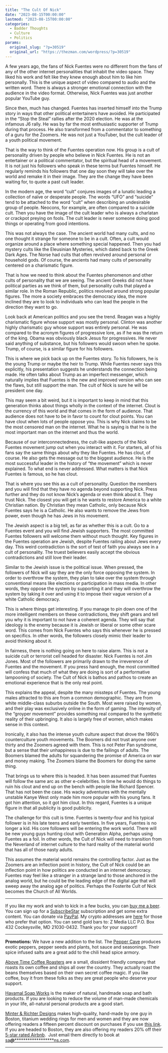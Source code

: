 ```yaml
---
title: "The Cult Of Nick"
date: "2023-08-15T00:00:00"
lastmod: "2023-08-15T00:00:00"
categories:
  - Badder Thoughts
  - Culture
  - Politics
params:
  original_slug: "?p=30519"
  original_url: "https://thezman.com/wordpress/?p=30519"
---
```


A few years ago, the fans of Nick Fuentes were no different from the
fans of any of the other internet personalities that inhabit the video
space. They liked his work and felt like they knew enough about him to
like him personally. This is the unique aspect of video compared to
audio and the written word. There is always a stronger emotional
connection with the audience in the video format. Otherwise, Nick
Fuentes was just another popular YouTube guy.

Since then, much has changed. Fuentes has inserted himself into the
Trump story in ways that other political entertainers have avoided. He
participated in the “Stop the Steal” rallies after the 2020 election. He
was at the infamous J6 rally. He was by far the most enthusiastic
supporter of Trump during that process. He also transformed from a
commentator to something of a guru for the Zoomers. He was not just a
YouTuber, but the cult leader of a youth political movement.

That is the way to think of the Fuentes operation now. His group is a
cult of personality driven by people who believe in Nick Fuentes. He is
not an entertainer or a political commentator, but the spiritual head of
a movement. It is not just his followers who speak in these terms but
Fuentes himself. He regularly reminds his followers that one day soon
they will take over the world and remake it in their image. They are the
change they have been waiting for, to quote a past cult leader.

In the modern age, the word “cult” conjures images of a lunatic leading
a collection of naïve or desperate people. The words “UFO” and “suicide”
tend to be attached to the word “cult” when describing an undesirable
group of people. Neocons, for example, are often compared to a suicide
cult. Then you have the image of the cult leader who is always a
charlatan or crackpot preying on fools. The cult leader is never someone
doing good things or operating from good intentions.

This was not always the case. The ancient world had many cults, and no
one thought it strange for someone to be in a cult. Often, a cult would
organize around a place where something special happened. Then you had
mystery cults like the Eleusinian Mysteries, which dated back to the
Greek Dark Ages. The Norse had cults that often revolved around personal
or household gods. Of course, the ancients had many cults of personality
centered on a charismatic figure.

That is how we need to think about the Fuentes phenomenon and other
cults of personality that we are seeing. The ancient Greeks did not have
political parties as we think of them, but personality cults that played
a similar role. In the Roman Republic, politics revolved around strong
popular figures. The more a society embraces the democracy idea, the
more inclined they are to look to individuals who can lead the people in
the direction they want to go.

Look back at American politics and you see the trend. Reagan was a
highly charismatic figure whose support was mostly personal. Clinton was
another highly charismatic guy whose support was entirely personal. He
was compared to the acronym figures of progressive lore, as if he was
the return of the king. Obama was obviously black Jesus for
progressives. He never said anything of substance, but his followers
would swoon when he spoke. Trump, of course, is a similar figure for his
followers.

This is where we pick back up on the Fuentes story. To his followers, he
is the young Trump or maybe the heir to Trump. While Fuentes never says
this explicitly, his presentation suggests he understands the connection
being made. He often talks about Trump as an imperfect messenger, which
naturally implies that Fuentes is the new and improved version who can
see the flaws, but still support the man. The cult of Nick is sure he
will be president one day.

This may seem a bit weird, but it is important to keep in mind that this
generation thinks about things wholly in the context of the internet.
Clout is the currency of this world and that comes in the form of
audience. That audience does not have to be in favor to count for clout
points. You can have clout when lots of people oppose you. This is why
Nick claims to be the most censored man on the internet. What he is
saying is that he is the most important man on the internet and thus the
world.

Because of our interconnectedness, the cult-like aspects of the Nick
Fuentes movement jump out when you interact with it. For starters, all
of his fans say the same things about why they like Fuentes. He has
clout, of course. He also gets the message out to the biggest audience.
He is the most successful leader in the history of “the movement” which
is never explained. To what end is never addressed. What matters is that
Nick Fuentes is famous, so he has clout.

That is where you see this as a cult of personality. Question the
members and you will find that they have no agenda beyond supporting
Nick. Press further and they do not know Nick’s agenda or even think
about it. They trust Nick. The closest you will get is he wants to
restore America to a white Christian nation. By Christian they mean
Catholic, only because Nick Fuentes says he is a Catholic. He also wants
to remove the Jews from power, even though he has Jews in his movement.

The Jewish aspect is a big tell, as far as whether this is a cult. Go to
a Fuentes event and you will find Jewish supporters. The most committed
Fuentes followers will welcome them without much thought. Key figures in
the Fuentes operation are Jewish, despite Fuentes railing about Jews
every day. This weird contradiction is the sort of test of faith you
always see in a cult of personality. The truest believers easily accept
the obvious contradictions and still love their leader.

Similar to the Jewish issue is the political issue. When pressed, the
followers of Nick will say they are the only force opposing the system.
In order to overthrow the system, they plan to take over the system
through conventional means like elections or participation in mass
media. In other words, they oppose the system by supporting it and they
will overthrow the system by taking it over and using it to impose their
vague version of a white Catholic democracy.

This is where things get interesting. If you manage to pin down one of
the more intelligent members on these contradictions, they shift gears
and tell you why it is important to not have a coherent agenda. They
will say that ideology is the enemy because it is Jewish or liberal or
some other scare word. This comes from Nick Fuentes who says this
whenever he is pressed on specifics. In other words, the followers
closely mimic their leader to avoid thinking about it.

In fairness, there is nothing going on here to raise alarm. This is not
a suicide cult or terrorist cell headed for disaster. Nick Fuentes is
not Jim Jones. Most of the followers are primarily drawn to the
irreverence of Fuentes and the movement. If you press hard enough, the
most committed will confess that much of what they are doing is sort of
a performative lampooning of society. The Cult of Nick is bathos and
pathos to create an emotional experience that is the only real point.

This explains the appeal, despite the many missteps of Fuentes. The
young males attracted to this are from a common demographic. They are
from white middle-class suburbs outside the South. Most were raised by
women, and their play was exclusively online in the form of gaming. The
intensity of the “groyper movement” provides something real compared to
the synthetic reality of their upbringing. It also is largely free of
women, which makes sense in this context.

Ironically, it also has the intense youth culture aspect that drove the
1960’s counterculture youth movements. The Boomers did not trust anyone
over thirty and the Zoomers agreed with them. This is not Peter Pan
syndrome, but a sense that their unhappiness is due to the failings of
adults. The Boomers blamed the adults for squandering the promise of
America on war and money making. The Zoomers blame the Boomers for doing
the same thing.

That brings us to where this is headed. It has been assumed that Fuentes
will follow the same arc as other e-celebrities. In time he would do
things to ruin his clout and end up on the bench with people like
Richard Spencer. That has not been the case. His wacky adventures with
the mentally unstable Kanye West only made him more popular with his
young fans. It got him attention, so it got him clout. In this regard,
Fuentes is a unique figure in that all publicity is good publicity.

The challenge for this cult is time. Fuentes is twenty-four and his
typical follower is in his late teens and early twenties. In five years,
Fuentes is no longer a kid. His core followers will be entering the work
world. There will be new young guys hunting clout with Generation Alpha,
perhaps using Fuentes as a foil. In other words, the Cult of Nick will
need to transition from the Neverland of internet culture to the hard
reality of the material world that has all of those nasty adults.

This assumes the material world remains the controlling factor. Just as
the Zoomers are an inflection point in history, the Cult of Nick could
be an inflection point in how politics are conducted in an internet
democracy. Fuentes may feel like a stranger in a strange land to those
anchored in the analog world, but he could be the leading edge of the
digital age that will sweep away the analog age of politics. Perhaps the
Fosterite Cult of Nick becomes the Church of All Worlds.

------------------------------------------------------------------------

If you like my work and wish to kick in a few bucks, you can
<a href="https://www.buymeacoffee.com/mujolulu" rel="noopener"
target="_blank">buy me a beer</a>. You can sign up for a
<a href="https://www.subscribestar.com/the-z-blog" rel="noopener"
target="_blank">SubscribeStar</a> subscription and get some extra
content. You can donate via <a
href="https://www.paypal.com/donate/?cmd=_s-xclick&amp;hosted_button_id=UDAS2Q8JYA6CN&amp;source=url"
rel="noopener" target="_blank">PayPal</a>. My crypto addresses are
<a href="https://thezman.com/wordpress/?page_id=22713" rel="noopener"
target="_blank">here</a> for those who prefer that option. You can send
gold bars to: Z Media LLC P.O. Box 432 Cockeysville, MD 21030-0432.
Thank you for your support!

------------------------------------------------------------------------

**Promotions:** We have a new addition to the list. The
<a href="https://peppercave.com/shop/ols/products" rel="noopener"
target="_blank">Pepper Cave</a> produces exotic peppers, pepper seeds
and plants, hot sauce and seasonings. Their spice infused salts are a
great add to the chili head spice armory.

<a href="https://abovetimecoffee.com/" rel="noopener"
target="_blank">Above Time Coffee Roasters</a> are a small, dissident
friendly company that roasts its own coffee and ships all over the
country. They actually roast the beans themselves based on their own
secret coffee magic. If you like coffee, buy it from these folks as they
are great people who deserve your support.

<a href="https://havamalsoapworks.com/" rel="noopener"
target="_blank">Havamal Soap Works</a> is the maker of natural, handmade
soap and bath products. If you are looking to reduce the volume of
man-made chemicals in your life, all-natural personal products are a
good start.

<a href="https://www.minterandrichterdesigns.com/"
rel="noreferrer nofollow noopener" target="_blank">Minter &amp; Richter
Designs</a> makes high-quality, hand-made by one guy in Boston, titanium
wedding rings for men and women and they are now offering readers a
fifteen percent discount on purchases if you use
<a href="https://www.minterandrichterdesigns.com/discount/ZMAN"
rel="noreferrer nofollow noopener" target="_blank">this link</a>.
<span class="highlight"><span class="colour"><span class="font"><span class="size">If
you are headed to Boston, they are also offering my readers 20% off
their <a
href="https://www.airbnb.com/users/7988017/listings?user_id=7988017&amp;s=3"
rel="noopener noreferrer" target="_blank">5-star rated Airbnb</a>.  Just
email them directly to book at
<a href="mailto:sa***@*********************ns.com"
data-original-string="UTs2QCfbcBbkrbhadIdfNg==cb7rBpvQG6MMmVbhm/4lf/SClH2QyoB+dqAJ0ZycXjiQ3IFGQMWd1dXojqxRh/+K/ry"><span
class="apbct-email-encoder"
data-original-string="jLXGkiRX3xtChZwb56DlWg==cb7XASweEMr5B0kBXsK1HklIUadYClpjwh1KDQC0B4ogB7u5RTCR5Ior0wc2lkACH0l"
title="This contact has been encoded by Anti-Spam by CleanTalk. Click to decode. To finish the decoding make sure that JavaScript is enabled in your browser.">sa<span
class="apbct-blur">***</span>@<span
class="apbct-blur">*********************</span>ns.com</span></a>.</span></span></span></span>

------------------------------------------------------------------------

